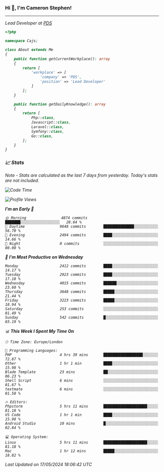 ### Hi 👋, I'm Cameron Stephen!
<hr>
<p><em>Lead Developer at <a href="https://prindatasolutions.co.uk">PDS</a></p>


```php
<?php

namespace Cajs;

class About extends Me
{
    public function getCurrentWorkplace(): array
    {
        return [
            'workplace' => [
                'company' => 'PDS',
                'position' => 'Lead Developer'
            ]
        ];
    }

    public function getDailyKnowledge(): array
    {
        return [
            Php::class,
            Javascript::class,
            Laravel::class,
            Symfony::class,
            Go::class,
        ];
    }
}
```

### 📈 Stats
<p><em>Note - Stats are calculated as the last 7 days from yesterday. Today's stats are not included.</em></p>


<!--START_SECTION:waka-->
![Code Time](http://img.shields.io/badge/Code%20Time-3%2C813%20hrs%2038%20mins-blue)

![Profile Views](http://img.shields.io/badge/Profile%20Views-0-blue)

**I'm an Early 🐤** 

```text
🌞 Morning                4874 commits        ███████░░░░░░░░░░░░░░░░░░   28.64 % 
🌆 Daytime                9648 commits        ██████████████░░░░░░░░░░░   56.70 % 
🌃 Evening                2494 commits        ████░░░░░░░░░░░░░░░░░░░░░   14.66 % 
🌙 Night                  0 commits           ░░░░░░░░░░░░░░░░░░░░░░░░░   00.00 % 
```
📅 **I'm Most Productive on Wednesday** 

```text
Monday                   2412 commits        ████░░░░░░░░░░░░░░░░░░░░░   14.17 % 
Tuesday                  2923 commits        ████░░░░░░░░░░░░░░░░░░░░░   17.18 % 
Wednesday                4015 commits        ██████░░░░░░░░░░░░░░░░░░░   23.60 % 
Thursday                 3648 commits        █████░░░░░░░░░░░░░░░░░░░░   21.44 % 
Friday                   3223 commits        █████░░░░░░░░░░░░░░░░░░░░   18.94 % 
Saturday                 253 commits         ░░░░░░░░░░░░░░░░░░░░░░░░░   01.49 % 
Sunday                   542 commits         █░░░░░░░░░░░░░░░░░░░░░░░░   03.19 % 
```


📊 **This Week I Spent My Time On** 

```text
🕑︎ Time Zone: Europe/London

💬 Programming Languages: 
PHP                      4 hrs 39 mins       ██████████████████░░░░░░░   72.87 % 
Other                    1 hr 1 min          ████░░░░░░░░░░░░░░░░░░░░░   15.98 % 
Blade Template           23 mins             ██░░░░░░░░░░░░░░░░░░░░░░░   06.23 % 
Shell Script             6 mins              ░░░░░░░░░░░░░░░░░░░░░░░░░   01.67 % 
textmate                 6 mins              ░░░░░░░░░░░░░░░░░░░░░░░░░   01.58 % 

🔥 Editors: 
Phpstorm                 5 hrs 11 mins       ████████████████████░░░░░   81.18 % 
VS Code                  1 hr 1 min          ████░░░░░░░░░░░░░░░░░░░░░   15.98 % 
Android Studio           10 mins             █░░░░░░░░░░░░░░░░░░░░░░░░   02.84 % 

💻 Operating System: 
Linux                    5 hrs 11 mins       ████████████████████░░░░░   81.18 % 
Mac                      1 hr 12 mins        █████░░░░░░░░░░░░░░░░░░░░   18.82 % 
```


 Last Updated on 17/05/2024 18:06:42 UTC
<!--END_SECTION:waka-->

